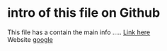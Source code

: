# intro of this file on Github
This file has a contain the main info .....
<a href=[link]>Link here</a>
</br>
Website <a href="http://www.google.com"> google </a>